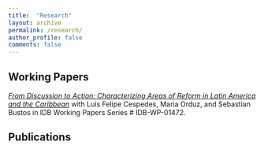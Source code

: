 ```yaml
---
title:  "Research"
layout: archive
permalink: /research/
author_profile: false
comments: false
---
```


## Working Papers

[*From Discussion to Action: Characterizing Areas of Reform in Latin America and the Caribbean*](https://publications.iadb.org/en/discussion-action-characterizing-areas-reform-latin-america-and-caribbean) with Luis Felipe Cespedes, Maria Orduz, and Sebastian Bustos in IDB Working Papers Series # IDB-WP-01472. 

## Publications
